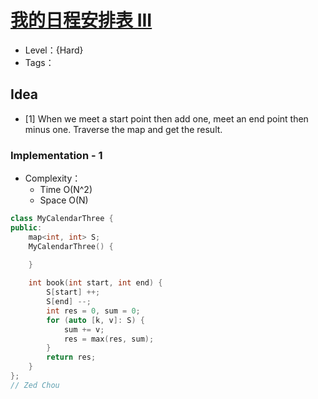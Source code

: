# [我的日程安排表 III](https://leetcode.cn/problems/my-calendar-iii/)

- Level：{Hard}
- Tags：

## Idea

- [1] When we meet a start point then add one, meet an end point then minus one. Traverse the map and get the result.

### Implementation - 1

- Complexity：
  - Time O(N^2)
  - Space O(N)

``` c++
class MyCalendarThree {
public:
    map<int, int> S;
    MyCalendarThree() {

    }
    
    int book(int start, int end) {
        S[start] ++;
        S[end] --;
        int res = 0, sum = 0;
        for (auto [k, v]: S) {
            sum += v;
            res = max(res, sum);
        }
        return res;
    }
};
// Zed Chou
```

